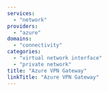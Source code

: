 ```yaml
---
services:
  - "network"
providers:
  - "azure"
domains:
  - "connectivity"
categories: 
  - "virtual network interface"
  - "private network" 
title: "Azure VPN Gateway"
linkTitle: "Azure VPN Gateway"
---
```

